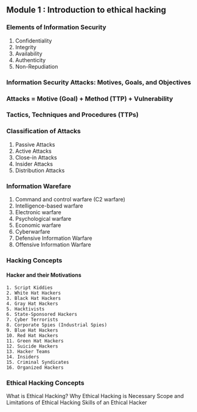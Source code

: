 ## Module 1 : Introduction to ethical hacking

### Elements of Information Security
1. Confidentiality
2. Integrity
3. Availability
4. Authenticity
5. Non-Repudiation

### Information Security Attacks: Motives, Goals, and Objectives
### Attacks = Motive (Goal) + Method (TTP) + Vulnerability
### Tactics, Techniques and Procedures (TTPs)

### Classification of Attacks
1. Passive Attacks
2. Active Attacks
3. Close-in Attacks
4. Insider Attacks
5. Distribution Attacks

### Information Warefare
1. Command and control warfare (C2 warfare)
2. Intelligence-based warfare
3. Electronic warfare
4. Psychological warfare
5. Economic warfare
6. Cyberwarfare
7. Defensive Information Warfare
8. Offensive Information Warfare

### Hacking Concepts
#### 	Hacker and their Motivations
	1. Script Kiddies
	2. White Hat Hackers
	3. Black Hat Hackers
	4. Gray Hat Hackers
	5. Hacktivists
	6. State-Sponsored Hackers
	7. Cyber Terrorists
	8. Corporate Spies (Industrial Spies)
	9. Blue Hat Hackers
	10. Red Hat Hackers
	11. Green Hat Hackers
	12. Suicide Hackers
	13. Hacker Teams
	14. Insiders
	15. Criminal Syndicates
	16. Organized Hackers
	
### Ethical Hacking Concepts
What is Ethical Hacking? 
Why Ethical Hacking is Necessary 
Scope and Limitations of Ethical Hacking 
Skills of an Ethical Hacker




